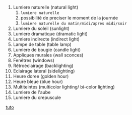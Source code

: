 1. Lumiere naturelle (natural light)
	1. `lumiere naturelle`
	2. possibilité de preciser le moment de la journée
	3. `lumiere naturelle du matin/midi/apres midi/soir`
2. Lumiere du soleil (sunlight)
3. Lumiere dramatique (dramatic light)
4. Lumiere indirecte (indirect light)
5. Lampe de table (table lamp)
6. Lumiere de bougie (candle light)
7. Appliques murales (wall sconces)
8. Fenêtres (windows)
9. Rétroéclairage (backlighting)
10. Eclairage lateral (sidelighting)
11. Heure doree (golden hour)
12. Heure bleue (blue hour)
13. Multiteintes (multicolor lighting/ bi-color lighting)
14. Lumiere de l'aube
15. Lumiere du crepuscule

[tuto](https://www.clubic.com/tutoriel-510298-comment-optimiser-la-lumiere-dans-les-images-creees-par-dall-e-3.html)